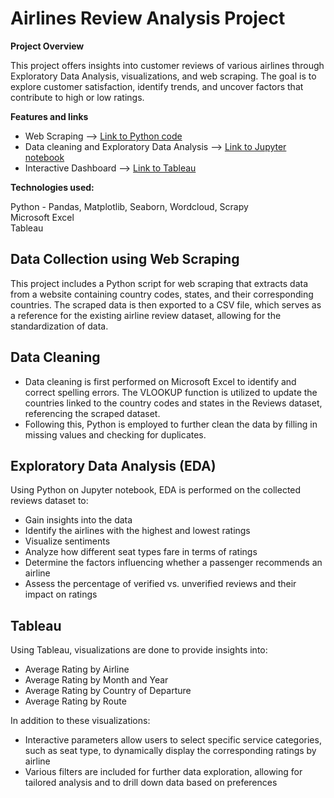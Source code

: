 # Airlines Review Analysis Project

**Project Overview**  

This project offers insights into customer reviews of various airlines through Exploratory Data Analysis, visualizations, and web scraping. The goal is to explore customer satisfaction, identify trends, and uncover factors that contribute to high or low ratings.


**Features and links**  

* Web Scraping --> [Link to Python code](https://github.com/hazwf/PortfolioProjects/blob/main/Airline%20Reviews%20Analysis/airport_spider.py)
* Data cleaning and Exploratory Data Analysis --> [Link to Jupyter notebook](https://github.com/hazwf/PortfolioProjects/blob/main/Airline%20Reviews%20Analysis/Airlines%20Review%20Analysis.ipynb)
* Interactive Dashboard --> [Link to Tableau](https://public.tableau.com/app/profile/haz.faeaz/viz/AirlineReviews_17222599770960/Dashboard#1)

**Technologies used:**  

Python - Pandas, Matplotlib, Seaborn, Wordcloud, Scrapy<br>
Microsoft Excel  
Tableau

## Data Collection using Web Scraping

This project includes a Python script for web scraping that extracts data from a website containing country codes, states, and their corresponding countries. The scraped data is then exported to a CSV file, which serves as a reference for the existing airline review dataset, allowing for the standardization of data.

## Data Cleaning 

* Data cleaning is first performed on Microsoft Excel to identify and correct spelling errors. The VLOOKUP function is utilized to update the countries linked to the
  country codes and states in the Reviews dataset, referencing the scraped dataset.
* Following this, Python is employed to further clean the data by filling in missing values and checking for duplicates.


## Exploratory Data Analysis (EDA)

Using Python on Jupyter notebook, EDA is performed on the collected reviews dataset to:
* Gain insights into the data
* Identify the airlines with the highest and lowest ratings
* Visualize sentiments
* Analyze how different seat types fare in terms of ratings
* Determine the factors influencing whether a passenger recommends an airline
* Assess the percentage of verified vs. unverified reviews and their impact on ratings

## Tableau

Using Tableau, visualizations are done to provide insights into:
* Average Rating by Airline
* Average Rating by Month and Year
* Average Rating by Country of Departure
* Average Rating by Route

In addition to these visualizations:
* Interactive parameters allow users to select specific service categories, such as seat type, to dynamically display the corresponding ratings by airline
* Various filters are included for further data exploration, allowing for tailored analysis and to drill down data based on preferences

